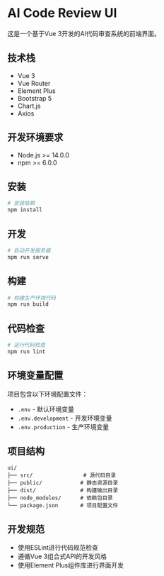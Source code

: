 # AI Code Review UI

这是一个基于Vue 3开发的AI代码审查系统的前端界面。

## 技术栈

- Vue 3
- Vue Router
- Element Plus
- Bootstrap 5
- Chart.js
- Axios

## 开发环境要求

- Node.js >= 14.0.0
- npm >= 6.0.0

## 安装

```bash
# 安装依赖
npm install
```

## 开发

```bash
# 启动开发服务器
npm run serve
```

## 构建

```bash
# 构建生产环境代码
npm run build
```

## 代码检查

```bash
# 运行代码检查
npm run lint
```

## 环境变量配置

项目包含以下环境配置文件：

- `.env` - 默认环境变量
- `.env.development` - 开发环境变量
- `.env.production` - 生产环境变量

## 项目结构

```
ui/
├── src/                # 源代码目录
├── public/            # 静态资源目录
├── dist/              # 构建输出目录
├── node_modules/      # 依赖包目录
└── package.json       # 项目配置文件
```

## 开发规范

- 使用ESLint进行代码规范检查
- 遵循Vue 3组合式API的开发风格
- 使用Element Plus组件库进行界面开发 